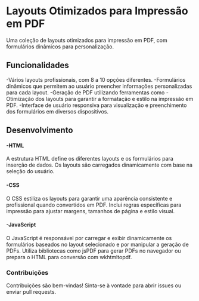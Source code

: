 # Layouts Otimizados para Impressão em PDF
Uma coleção de layouts otimizados para impressão em PDF, com formulários dinâmicos para personalização.
## Funcionalidades
-Vários layouts profissionais, com 8 a 10 opções diferentes.
-Formulários dinâmicos que permitem ao usuário preencher informações personalizadas para cada layout.
-Geração de PDF utilizando ferramentas como
-Otimização dos layouts para garantir a formatação e estilo na impressão em PDF.
-Interface de usuário responsiva para visualização e preenchimento dos formulários em diversos dispositivos.

## Desenvolvimento
#### -HTML
A estrutura HTML define os diferentes layouts e os formulários para inserção de dados. Os layouts são carregados dinamicamente com base na seleção do usuário.

#### -CSS
O CSS estiliza os layouts para garantir uma aparência consistente e profissional quando convertidos em PDF. Inclui regras específicas para impressão para ajustar margens, tamanhos de página e estilo visual.

#### -JavaScript
O JavaScript é responsável por carregar e exibir dinamicamente os formulários baseados no layout selecionado e por manipular a geração de PDFs. Utiliza bibliotecas como jsPDF para gerar PDFs no navegador ou prepara o HTML para conversão com wkhtmltopdf.

### Contribuições
Contribuições são bem-vindas! Sinta-se à vontade para abrir issues ou enviar pull requests.
